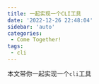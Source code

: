 ```yaml
---
title: 一起实现一个CLI工具
date: '2022-12-26 22:48:04'
sidebar: 'auto'
categories:
 - Come Together!
tags:
 - cli
---
```



本文带你一起实现一个`cli`工具
<!-- more -->

